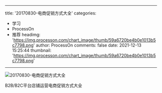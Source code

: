 
---
title: '20170830-电商促销方式大全'
categories: 
 - 学习
 - ProcessOn
 - 推荐
headimg: 'https://img.processon.com/chart_image/thumb/59a6720be4b0e1013b5c7798.png'
author: ProcessOn
comments: false
date: 2021-12-13 15:25:44
thumbnail: 'https://img.processon.com/chart_image/thumb/59a6720be4b0e1013b5c7798.png'
---

<div>   
<img class="thumb" alt="20170830-电商促销方式大全" src="https://img.processon.com/chart_image/thumb/59a6720be4b0e1013b5c7798.png" referrerpolicy="no-referrer">
<p>B2B/B2C平台店铺运营电商促销方式大全</p>  
</div>
            